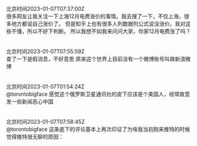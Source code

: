 北京时间2023-01-07T07:37:00Z<br>很多网友让我关注一下上海12月电费涨价的事情。我去搜了一下，不仅上海，很多地方都说自己涨价了。
但是知乎上也有很多人列数据列公式说没涨价。我对这些不懂，所以不好下判断。
所以我想不如我来问问大家，你家12月电费涨了吗？<br><br><br>北京时间2023-01-07T07:55:59Z<br>查了一下是假消息，不好意思
原来这个世界上目前没有一个微博账号叫做新浪微博<br><br><br>北京时间2023-01-07T01:54:24Z<br>@torontobigface 感觉这个俄罗斯卫星通讯社的皮下应该是个美国人，经常故意发一些新闻恶心中国<br><br><br>北京时间2023-01-07T07:58:45Z<br>@torontobigface 这条底下的评论基本上再次印证了为啥我当初刚来推特的时候觉得推特很无聊的原因：<br><br><br>